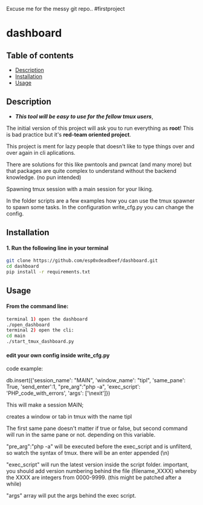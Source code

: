 
Excuse me for the messy git repo.. #firstproject 

# dashboard

## Table of contents
- [Description](#description)
- [Installation](#installation)
- [Usage](#usage)

## Description
- ***This tool will be easy to use for the fellow tmux users***, 

The initial version of this project will ask you to run everything as <b>root</b>! 
This is bad practice but it's <b>red-team oriented project</b>.

This project is ment for lazy people that doesn't like to type things over and over again in cli aplications.

There are solutions for this like pwntools and pwncat (and many more) but that packages are quite complex to understand without the backend knowledge. (no pun intended)



Spawning tmux session with a main session for your liking. 

In the folder scripts are a few examples how you can use the tmux spawner to spawn some tasks. 
In the configuration write_cfg.py you can change the config.

## Installation
#### 1. Run the following line in your terminal
```bash 
git clone https://github.com/esp0xdeadbeef/dashboard.git
cd dashboard
pip install -r requirements.txt
```

## Usage
#### From the command line:
``` bash
terminal 1) open the dashboard
./open_dashboard
terminal 2) open the cli:
cd main
./start_tmux_dashboard.py
```
#### edit your own config inside write_cfg.py

code example:

db.insert({'session_name': "MAIN", 'window_name': "tipl", 'same_pane': True, 'send_enter':1, "pre_arg":"php -a", 'exec_script': 'PHP_code_with_errors', 'args': ['\nexit']})

This will make a session MAIN;

creates a window or tab in tmux with the name tipl

The first same pane doesn't matter if true or false, but second command will run in the same pane or not. depending on this variable.

"pre_arg":"php -a" will be executed before the exec_script and is unfilterd, so watch the syntax of tmux. there will be an enter appended (\n)

"exec_script" will run the latest version inside the script folder.
  important, you should add version numbering behind the file (filename_XXXX) whereby the XXXX are integers from 0000-9999. (this might be patched after a while)

"args" array will put the args behind the exec script.

